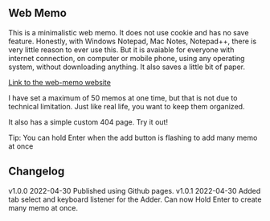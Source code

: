 ## Web Memo

This is a minimalistic web memo. It does not use cookie and has no save feature. Honestly, with Windows Notepad, Mac Notes, Notepad++, there is very little reason to ever use this. But it is avaiable for everyone with internet connection, on computer or mobile phone, using any operating system, without downloading anything. It also saves a little bit of paper.

[Link to the web-memo website](https://hasuzawa.github.io/Web-Memo/)

I have set a maximum of 50 memos at one time, but that is not due to technical limitation. Just like real life, you want to keep them organized.

It also has a simple custom 404 page. Try it out!

Tip: You can hold Enter when the add button is flashing to add many memo at once

## Changelog

v1.0.0 2022-04-30 Published using Github pages.
v1.0.1 2022-04-30 Added tab select and keyboard listener for the Adder. Can now Hold Enter to create many memo at once.